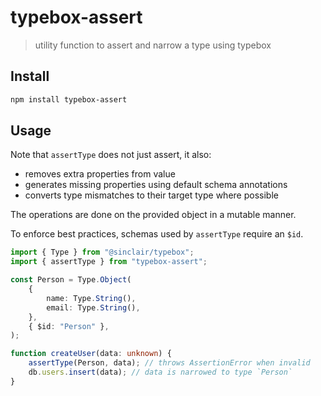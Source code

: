 # typebox-assert

> utility function to assert and narrow a type using typebox

## Install

```sh
npm install typebox-assert
```

## Usage

Note that `assertType` does not just assert, it also:

- removes extra properties from value
- generates missing properties using default schema annotations
- converts type mismatches to their target type where possible

The operations are done on the provided object in a mutable manner.

To enforce best practices, schemas used by `assertType` require an `$id`.

```ts
import { Type } from "@sinclair/typebox";
import { assertType } from "typebox-assert";

const Person = Type.Object(
	{
		name: Type.String(),
		email: Type.String(),
	},
	{ $id: "Person" },
);

function createUser(data: unknown) {
	assertType(Person, data); // throws AssertionError when invalid
	db.users.insert(data); // data is narrowed to type `Person`
}
```
